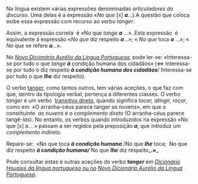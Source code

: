 Na língua existem várias expressões denominadas _articuladores do discurso_. Uma delas é a expressão «_No que_ \[x\] **_a_**...).A questão que coloca exibe essa expressão com recurso ao verbo _tanger_.

Assim, a expressão correta  é «No que _tange_ **_a_** ...». Esta expressão  é equivalente à expressão «_No que_ diz respeito **_a_**...»; « _No que_ toca _**a**_ ...»; « _No que_ se refere _**a**_...».

No _[Novo Dicionário Aurélio da Língua Portuguesa](https://www.wook.pt/livro/novo-dicionario-aurelio-da-lingua-portuguesa-aurelio-buarque-de-holanda-ferreira/12944944)_, pode ler-se: «Interessa-se por tudo o que _tange **à**_ condição humana dos cidadãos» (<=> Interessa-se por tudo o diz respeito **_à condição humana dos cidadãos_**/ Interessa-se por tudo o que **_lhe_** diz respeito).

O verbo [tanger](https://www.conjugacao.com.br/verbo-tanger/), como tantos outros, tem várias aceções, o que faz com que, dentro da tipologia verbal, pertença a diferentes classes. O verbo  _tanger_ é um verbo  [transitivo direto](https://ciberduvidas.iscte-iul.pt/consultorio/perguntas/sobre-verbos-transitivos-directos-e-indirectos/26758), quando significa _tocar, atingir, roçar_, como em  «O arranha-céus parece tanger as nuvens», em que o constituinte  _as nuvens_ é o _complemento direto_ (O arranha-céus parece tangê-_las_). No entanto, os verbos quando introduzidos na expressão «No que \[x\] a... » passam a ser regidos pela preposição _**a**_, que introduz um _complemento indireto._

Repare-se:  «No que toca _**à condição humana**_ /No que **_lhe_** toca;  No que diz respeito _**à condição humana/**_ No que _**lhe**_ diz respeito_**.»**_

Pode consultar estas e outras aceções do verbo **_tanger_** em [_Dicionário Houaiss da língua portuguesa_ ou no](https://www.fnac.pt/mp8641761/Dicionario-Houaiss-Da-Lingua-Portuguesa-Novo?origin=GOOGLE_MKTPLACE&gclid=Cj0KCQiAuZXQBRDKARIsAMwpUeQo05BsuyNUEFW3CZ-5yJBRk01QzB78IFHFGR6vqp6s4hWSKbR2i20aAsMGEALw_wcB) _[Novo Dicionário Aurélio da Língua Portuguesa](https://www.wook.pt/livro/novo-dicionario-aurelio-da-lingua-portuguesa-aurelio-buarque-de-holanda-ferreira/12944944)_.